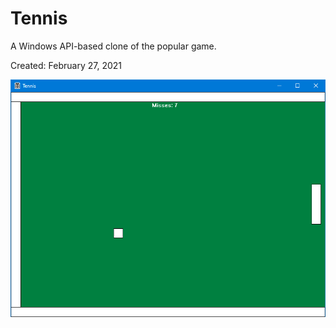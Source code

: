 # Tennis

A Windows API-based clone of the popular game.

Created: February 27, 2021

![screenshot](/Tennis/screenshots/scr.png)
